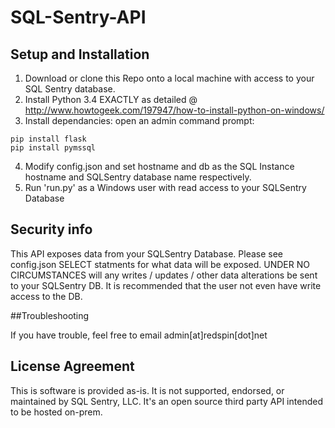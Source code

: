 # SQL-Sentry-API

## Setup and Installation

1) Download or clone this Repo onto a local machine with access to your SQL Sentry database.  
2) Install Python 3.4 EXACTLY as detailed @ http://www.howtogeek.com/197947/how-to-install-python-on-windows/
3) Install dependancies: open an admin command prompt:
```
pip install flask
pip install pymssql
```
4) Modify config.json and set hostname and db as the SQL Instance hostname and SQLSentry database name respectively.
5) Run 'run.py' as a Windows user with read access to your SQLSentry Database

## Security info

This API exposes data from your SQLSentry Database.  Please see config.json SELECT statments for what data will be exposed.
UNDER NO CIRCUMSTANCES will any writes / updates / other data alterations be sent to your SQLSentry DB.  It is recommended that the user not even have write access to the DB.

##Troubleshooting

If you have trouble, feel free to email admin[at]redspin[dot]net

## License Agreement

This is software is provided as-is.  It is not supported, endorsed, or maintained by SQL Sentry, LLC.  It's an open source third party API intended to be hosted on-prem.